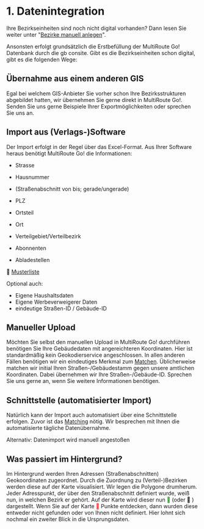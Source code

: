 # **1. Datenintegration**

Ihre Bezirkseinheiten sind noch nicht digital vorhanden? Dann lesen Sie weiter unter "[Bezirke manuell anlegen](../gebietsplanung/#manuelle-neuanlage-von-verteilbezirken)".

Ansonsten erfolgt grundsätzlich  die Erstbefüllung der MultiRoute Go! Datenbank durch die gb consite. Gibt es die Bezirkseinheiten schon digital, gibt es die folgenden Wege: 

## Übernahme aus einem anderen GIS

Egal bei welchem GIS-Anbieter Sie vorher schon Ihre Bezirksstrukturen abgebildet hatten, wir übernehmen Sie gerne direkt in MultiRoute Go!. Senden Sie uns gerne Beispiele Ihrer Exportmöglichkeiten oder sprechen Sie uns an.


## Import aus (Verlags-)Software

Der Import erfolgt in der Regel über das Excel-Format. Aus Ihrer Software heraus benötigt MultiRoute Go! die Informationen: 

   * Strasse
   * Hausnummer
   * (Straßenabschnitt von bis; gerade/ungerade)
   * PLZ
   * Ortsteil
   * Ort
   * Verteilgebiet/Verteilbezirk

  * Abonnenten
  * Abladestellen

💾 [Musterliste](assets/downloads/Import-Datenformat_MRGo.xlsx)

Optional auch: 

   * Eigene Haushaltsdaten
   * Eigene Werbeverweigerer Daten
   * eindeutige Straßen-ID / Gebäude-ID

## Manueller Upload

Möchten Sie selbst den manuellen Upload in MultiRoute Go! durchführen benötigen Sie Ihre Gebäudedaten mit angereichteren Koordinaten. Hier ist standardmäßig kein Geokodierservice angeschlossen.
In allen anderen Fällen benötigen wir ein eindeutiges Merkmal zum [Matchen](../definitionen/#matching). Üblicherweise matchen wir initial Ihren Straßen-/Gebäudestamm gegen unsere amtlichen Koordinaten. Dabei übernehmen wir Ihre Straßen-/Gebäude-ID.
Sprechen Sie uns gerne an, wenn Sie weitere Informationen benötigen.

## Schnittstelle (automatisierter Import)

Natürlich kann der Import auch automatisiert über eine Schnittstelle erfolgen. Zuvor ist das [Matching](../definitionen/#matching) nötig.
Wir besprechen mit Ihnen die automatisierte tägliche Datenübernahme. 

Alternativ: Datenimport wird manuell angestoßen


## Was passiert im Hintergrund?

Im Hintergrund werden Ihren Adressen (Straßenabschnitten) Geokoordinaten zugeordnet. Durch die Zuordnung zu (Verteil-)Bezirken werden diese auf der Karte visualisiert. Wir legen die Polygone drumherum. Jeder Adresspunkt, der über den Straßenabschnitt definiert wurde, weiß nun, in welchen Bezirk er gehört. Auf der Karte wird dieser nun <span style="color: green;">&#x1f534;&#xfe0e;</span>  (oder <span style="color: black;">&#x1f534;&#xfe0e;</span> ) dargestellt. Wenn Sie auf der Karte <span style="color: red;">&#x1f534;&#xfe0e;</span> Punkte entdecken, dann wurden diese entweder nicht gefunden oder von Ihnen nicht definiert. Hier lohnt sich nochmal ein zweiter Blick in die Ursprungsdaten. 

